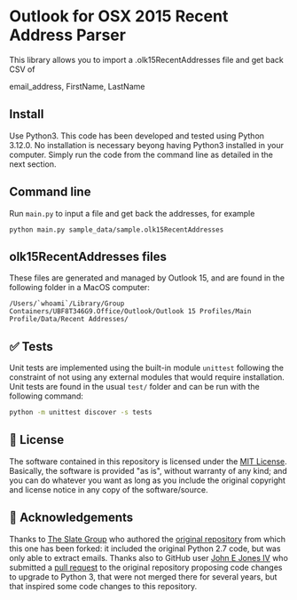 # Outlook for OSX 2015 Recent Address Parser


This library allows you to import a .olk15RecentAddresses file and get back CSV of

email_address, FirstName, LastName

## Install

Use Python3. This code has been developed and tested using Python 3.12.0. No installation is necessary beyong having Python3 installed in your computer. Simply run the code from the command line as detailed in the next section.

## Command line

Run `main.py` to input a file and get back the addresses, for example

```
python main.py sample_data/sample.olk15RecentAddresses
```

## olk15RecentAddresses files

These files are generated and managed by Outlook 15, and are found in the following folder in a MacOS computer:

```
/Users/`whoami`/Library/Group Containers/UBF8T346G9.Office/Outlook/Outlook 15 Profiles/Main Profile/Data/Recent Addresses/
```



## ✅ Tests

Unit tests are implemented using the built-in module `unittest` following the constraint of not using any external modules that would require installation. Unit tests are found in the usual `test/` folder and can be run with the following command:

```bash
python -m unittest discover -s tests
```

## 📝 License

The software contained in this repository is licensed under the [MIT License](LICENSE). Basically, the software is provided "as is", without warranty of any kind; and you can do whatever you want as long as you include the original copyright and license notice in any copy of the software/source.

## 🙏 Acknowledgements

Thanks to [The Slate Group](https://github.com/slategroup) who authored the [original repository](https://github.com/slategroup/olk15RecentAddresses) from which this one has been forked: it included the original Python 2.7 code, but was only able to extract emails. Thanks also to GitHub user [John E Jones IV](https://github.com/johnjones4) who submitted a [pull request](https://github.com/slategroup/olk15RecentAddresses/pull/4) to the original repository proposing code changes to upgrade to Python 3, that were not merged there for several years, but that inspired some code changes to this repository.

